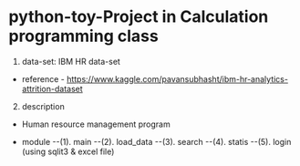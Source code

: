 # python-toy-Project in Calculation programming class 

1. data-set: IBM HR data-set  
- reference - https://www.kaggle.com/pavansubhasht/ibm-hr-analytics-attrition-dataset 

2. description
- Human resource management program

- module
--(1). main
--(2). load_data
--(3). search
--(4). statis
--(5). login (using sqlit3 & excel file)
